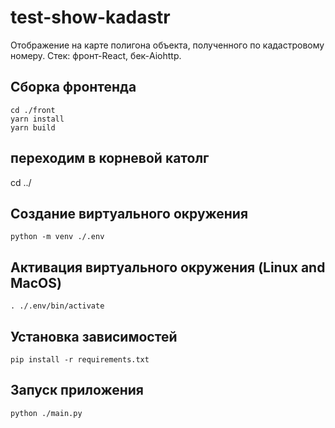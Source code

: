 # test-show-kadastr
Отображение на карте полигона объекта, полученного по кадастровому номеру.
Стек: фронт-React, бек-Aiohttp.

## Сборка фронтенда
```
cd ./front
yarn install
yarn build
```
## переходим в корневой католг
cd ../
## Создание виртуального окружения
`python -m venv ./.env`
## Активация виртуального окружения (Linux and MacOS)
`. ./.env/bin/activate`
## Установка зависимостей
`pip install -r requirements.txt`

## Запуск приложения
`python ./main.py`
